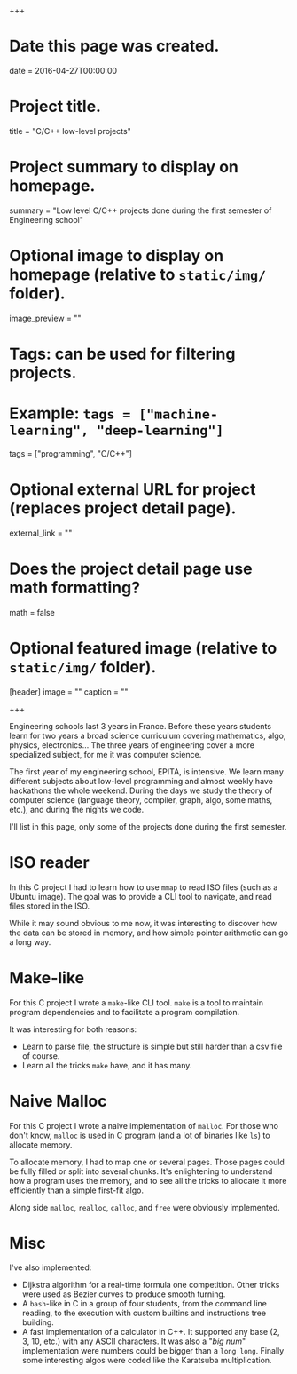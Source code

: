 +++
# Date this page was created.
date = 2016-04-27T00:00:00

# Project title.
title = "C/C++ low-level projects"

# Project summary to display on homepage.
summary = "Low level C/C++ projects done during the first semester of Engineering school"

# Optional image to display on homepage (relative to `static/img/` folder).
image_preview = ""

# Tags: can be used for filtering projects.
# Example: `tags = ["machine-learning", "deep-learning"]`
tags = ["programming", "C/C++"]

# Optional external URL for project (replaces project detail page).
external_link = ""

# Does the project detail page use math formatting?
math = false

# Optional featured image (relative to `static/img/` folder).
[header]
image = ""
caption = ""

+++

Engineering schools last 3 years in France. Before these years students learn
for two years a broad science curriculum covering mathematics, algo,
physics, electronics...
The three years of engineering cover a more specialized subject, for me it was
computer science.

The first year of my engineering school, EPITA, is intensive. We learn
many different subjects about low-level programming and almost weekly have hackathons the
whole weekend. During the days we study the theory of computer science (language
theory, compiler, graph, algo, some maths, etc.), and during the nights we code.

I'll list in this page, only some of the projects done during the first semester.

# ISO reader

In this C project I had to learn how to use `mmap` to read ISO files (such as
a Ubuntu image). The goal was to provide a CLI tool to navigate, and read files
stored in the ISO.

While it may sound obvious to me now, it was interesting to discover how the
data can be stored in memory, and how simple pointer arithmetic can go a long way.

# Make-like

For this C project I wrote a `make`-like CLI tool. `make` is a tool to maintain
program dependencies and to facilitate a program compilation.

It was interesting for both reasons:

- Learn to parse file, the structure is simple but still harder than a csv
file of course.
- Learn all the tricks `make` have, and it has many.

# Naive Malloc

For this C project I wrote a naive implementation of `malloc`. For those who don't
know, `malloc` is used in C program (and a lot of binaries like `ls`) to
allocate memory.

To allocate memory, I had to map one or several pages. Those pages could be fully
filled or split into several chunks. It's enlightening to understand
how a program uses the memory, and to see all the tricks to allocate it more
efficiently than a simple first-fit algo.

Along side `malloc`, `realloc`, `calloc`, and `free` were obviously implemented.

# Misc

I've also implemented:

- Dijkstra algorithm for a real-time formula one competition. Other tricks were
used as Bezier curves to produce smooth turning.
- A `bash`-like in C in a group of four students, from the command line reading,
to the execution with custom builtins and instructions tree building.
- A fast implementation of a calculator in C++. It supported any base (2, 3, 10, etc.)
with any ASCII characters. It was also a "*big num*" implementation were numbers
could be bigger than a `long long`. Finally some interesting algos were coded
like the Karatsuba multiplication.